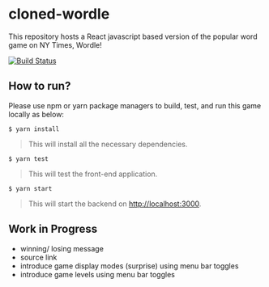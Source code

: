 # cloned-wordle

This repository hosts a React javascript based version of the popular word game on NY Times, Wordle!

[![Build Status](https://app.travis-ci.com/sinhadotabhinav/cloned-wordle.svg?branch=develop)](https://app.travis-ci.com/sinhadotabhinav/cloned-wordle)

## How to run?

Please use npm or yarn package managers to build, test, and run this game locally as below:

`$ yarn install`

> This will install all the necessary dependencies.

`$ yarn test`

> This will test the front-end application.

`$ yarn start`

> This will start the backend on  [http://localhost:3000](http://localhost:3000).

## Work in Progress

- winning/ losing message
- source link
- introduce game display modes (surprise) using menu bar toggles
- introduce game levels using menu bar toggles
